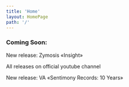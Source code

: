 ```yaml
---
title: 'Home'
layout: HomePage
path: '/'
---
```


### Coming Soon:

New release: Zymosis «Insight»

All releases on official youtube channel

New release: VA «Sentimony Records: 10 Years»



<!-- <script src="https://apis.google.com/js/platform.js"></script>

<script>
  function onYtEvent(payload) {
    if (payload.eventType == 'subscribe') {
      // Add code to handle subscribe event.
    } else if (payload.eventType == 'unsubscribe') {
      // Add code to handle unsubscribe event.
    }
    if (window.console) { // for debugging only
      window.console.log('YT event: ', payload);
    }
  }
</script>

<div class="g-ytsubscribe" data-channelid="UCMvuVxLPE5VBjw0YH1uE4ig" data-layout="full" data-count="default" data-onytevent="onYtEvent"></div> -->
